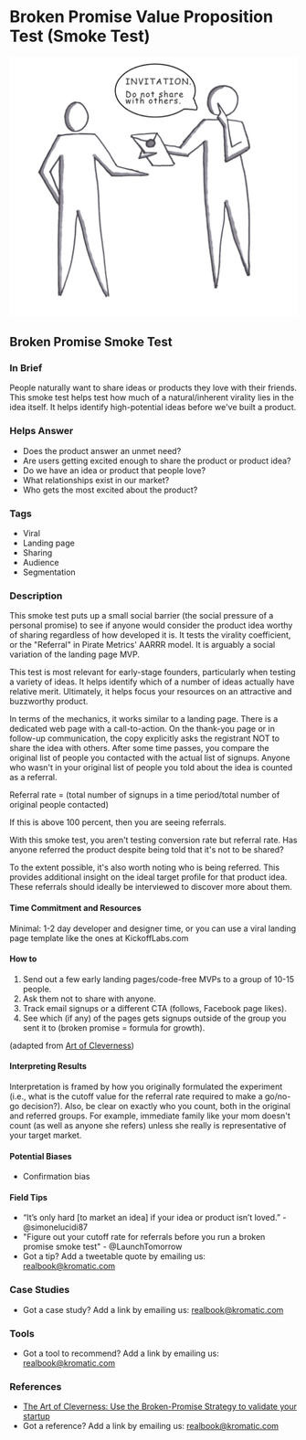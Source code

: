 # Broken Promise Value Proposition Test \(Smoke Test\)

![](../.gitbook/assets/illustration-broken-promise-test-real-startup-book.png)

## Broken Promise Smoke Test

### In Brief

People naturally want to share ideas or products they love with their friends. This smoke test helps test how much of a natural/inherent virality lies in the idea itself. It helps identify high-potential ideas before we've built a product.

### Helps Answer

* Does the product answer an unmet need?
* Are users getting excited enough to share the product or product idea?
* Do we have an idea or product that people love? 
* What relationships exist in our market? 
* Who gets the most excited about the product?

### Tags

* Viral
* Landing page
* Sharing
* Audience
* Segmentation

### Description

This smoke test puts up a small social barrier \(the social pressure of a personal promise\) to see if anyone would consider the product idea worthy of sharing regardless of how developed it is. It tests the virality coefficient, or the "Referral" in Pirate Metrics' AARRR model. It is arguably a social variation of the landing page MVP.

This test is most relevant for early-stage founders, particularly when testing a variety of ideas. It helps identify which of a number of ideas actually have relative merit. Ultimately, it helps focus your resources on an attractive and buzzworthy product.

In terms of the mechanics, it works similar to a landing page. There is a dedicated web page with a call-to-action. On the thank-you page or in follow-up communication, the copy explicitly asks the registrant NOT to share the idea with others. After some time passes, you compare the original list of people you contacted with the actual list of signups. Anyone who wasn't in your original list of people you told about the idea is counted as a referral.

Referral rate = \(total number of signups in a time period/total number of original people contacted\)

If this is above 100 percent, then you are seeing referrals.

With this smoke test, you aren't testing conversion rate but referral rate. Has anyone referred the product despite being told that it's not to be shared?

To the extent possible, it's also worth noting who is being referred. This provides additional insight on the ideal target profile for that product idea. These referrals should ideally be interviewed to discover more about them.

#### Time Commitment and Resources

Minimal: 1-2 day developer and designer time, or you can use a viral landing page template like the ones at KickoffLabs.com

#### How to

1. Send out a few early landing pages/code-free MVPs to a group of 10-15 people.
2. Ask them not to share with anyone.
3. Track email signups or a different CTA \(follows, Facebook page likes\).
4. See which \(if any\) of the pages gets signups outside of the group you sent it to \(broken promise = formula for growth\).

\(adapted from [Art of Cleverness](https://artofcleverness.com/broken-promise/)\)

#### Interpreting Results

Interpretation is framed by how you originally formulated the experiment \(i.e., what is the cutoff value for the referral rate required to make a go/no-go decision?\). Also, be clear on exactly who you count, both in the original and referred groups. For example, immediate family like your mom doesn't count \(as well as anyone she refers\) unless she really is representative of your target market.

#### Potential Biases

* Confirmation bias

#### Field Tips

* “It’s only hard \[to market an idea\] if your idea or product isn’t loved.” - @simonelucidi87
* "Figure out your cutoff rate for referrals before you run a broken promise smoke test" - @LaunchTomorrow
* Got a tip? Add a tweetable quote by emailing us: [realbook@kromatic.com](mailto:realbook@kromatic.com)

### Case Studies

* Got a case study? Add a link by emailing us: [realbook@kromatic.com](mailto:realbook@kromatic.com)

### Tools

* Got a tool to recommend? Add a link by emailing us: [realbook@kromatic.com](mailto:realbook@kromatic.com)

### References

* [The Art of Cleverness: Use the Broken-Promise Strategy to validate your startup](http://artofcleverness.stfi.re/broken-promise/?sf=agvkwwg#ab)
* Got a reference? Add a link by emailing us: [realbook@kromatic.com](https://github.com/trikro/the-real-startup-book/tree/6a17bc36666863334ffdefad4f2a9abf3e12ce13/part4-evaluative_market_experiment/realbook@kromatic.com)

